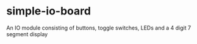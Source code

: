 # simple-io-board
An IO module consisting of buttons, toggle switches, LEDs and a 4 digit 7 segment display
